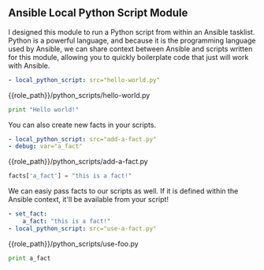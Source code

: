 Ansible Local Python Script Module
--

I designed this module to run a Python script from within an Ansible tasklist. Python is a
powerful language, and because it is the programming language used by Ansible, we can share context between Ansible and
scripts written for this module, allowing you to quickly boilerplate code that just will work with Ansible.

```yaml
- local_python_script: src="hello-world.py"
```

{{role_path}}/python_scripts/hello-world.py
```python
print "Hello world!"
```

You can also create new facts in your scripts.

```yaml
- local_python_script: src="add-a-fact.py"
- debug: var="a_fact"
```

{{role_path}}/python_scripts/add-a-fact.py
```python
facts['a_fact'] = "this is a fact!"
```

We can easiy pass facts to our scripts as well. If it is defined within the Ansible context, it'll be available from
your script!

```yaml
- set_fact:
    a_fact: "this is a fact!"
- local_python_script: src="use-a-fact.py"
```

{{role_path}}/python_scripts/use-foo.py
```python
print a_fact
```
